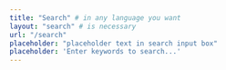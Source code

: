 ```yaml
---
title: "Search" # in any language you want
layout: "search" # is necessary
url: "/search"
placeholder: "placeholder text in search input box"
placeholder: 'Enter keywords to search...'
---
```

